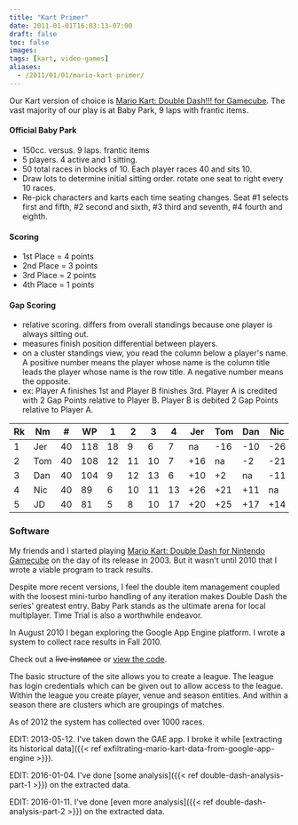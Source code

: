 ```yaml
---
title: "Kart Primer"
date: 2011-01-01T16:03:13-07:00
draft: false
toc: false
images:
tags: [kart, video-games]
aliases:
  - /2011/01/01/mario-kart-primer/
---
```


Our Kart version of choice is [Mario Kart: Double Dash!!! for Gamecube][0]. The vast majority of our play is at Baby Park, 9 laps with frantic items.

#### Official Baby Park
- 150cc. versus. 9 laps. frantic items
- 5 players. 4 active and 1 sitting.
- 50 total races in blocks of 10. Each player races 40 and sits 10.
- Draw lots to determine initial sitting order. rotate one seat to right every 10 races.
- Re-pick characters and karts each time seating changes. Seat #1 selects first and fifth, #2 second and sixth, #3 third and seventh, #4 fourth and eighth.

#### Scoring
- 1st Place = 4 points
- 2nd Place = 3 points
- 3rd Place = 2 points
- 4th Place = 1 points

#### Gap Scoring
- relative scoring. differs from overall standings because one player is always sitting out.
- measures finish position differential between players.
- on a cluster standings view, you read the column below a player's name. A positive number means the player whose name is the column title leads the player whose name is the row title. A negative number means the opposite.
- ex: Player A finishes 1st and Player B finishes 3rd. Player A is credited with 2 Gap Points relative to Player B. Player B is debited 2 Gap Points relative to Player A.

|Rk|Nm|#|WP|1|2|3|4|Jer|Tom|Dan|Nic|JD|
|--- |--- |--- |--- |--- |--- |--- |--- |--- |--- |--- |--- |--- |
|1|Jer|40|118|18|9|6|7|na|-16|-10|-26|-20|
|2|Tom|40|108|12|11|10|7|+16|na|-2|-21|-25|
|3|Dan|40|104|9|12|13|6|+10|+2|na|-11|-17|
|4|Nic|40|89|6|10|11|13|+26|+21|+11|na|-14|
|5|JD|40|81|5|8|10|17|+20|+25|+17|+14|na|

### Software

My friends and I started playing [Mario Kart: Double Dash for Nintendo Gamecube][0] on the day of its release in 2003. But it wasn't until 2010 that I wrote a viable program to track results.

Despite more recent versions, I feel the double item management coupled with the loosest mini-turbo handling of any iteration makes Double Dash the series' greatest entry. Baby Park stands as the ultimate arena for local multiplayer. Time Trial is also a worthwhile endeavor.

In August 2010 I began exploring the Google App Engine platform. I wrote a system to collect race results in Fall 2010.

Check out a <del>live instance</del> or [view the code][2].

The basic structure of the site allows you to create a league. The league has login credentials which can be given out to allow access to the league. Within the league you create player, venue and season entities. And within a season there are clusters which are groupings of matches.

As of 2012 the system has collected over 1000 races.

EDIT: 2013-05-12. I've taken down the GAE app. I broke it while [extracting its historical data]({{< ref exfiltrating-mario-kart-data-from-google-app-engine >}}).

EDIT: 2016-01-04. I've done [some analysis]({{< ref double-dash-analysis-part-1 >}}) on the extracted data.

EDIT: 2016-01-11. I've done [even more analysis]({{< ref double-dash-analysis-part-2 >}}) on the extracted data.

  [0]: http://en.wikipedia.org/wiki/Mario_Kart:_Double_Dash%E2%80%BC
  [1]: http://babyparkdd.appspot.com/
  [2]: https://github.com/tphummel/junk/blob/master/gaej-kart/

